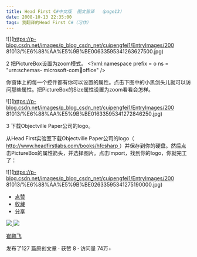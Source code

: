 ```yaml
---
title: Head First C#中文版  图文皆译  （page13）
date: 2008-10-13 22:35:00
tags: 我翻译的Head First C#（习作）
---
```

![](https://p-blog.csdn.net/images/p_blog_csdn_net/cuipengfei1/EntryImages/200
81013/%E6%88%AA%E5%9B%BE00633595341263627500.jpg)

2  把PictureBox设置为zoom模式。  <?xml:namespace prefix = o ns = "urn:schemas-
microsoft-com:office:office" />

你窗体上的每一个控件都有你可以设置的属性。点击下图中的小黑剑头儿就可以访问那些属性。把PictureBox的Size属性设置为zoom看看会怎样。

![](https://p-blog.csdn.net/images/p_blog_csdn_net/cuipengfei1/EntryImages/200
81013/%E6%88%AA%E5%9B%BE01633595341272846250.jpg)

3  下载Objectville Paper公司的logo。

从Head First实验室下载Objectville Paper公司的logo（ [
http://www.headfirstlabs.com/books/hfcsharp
](http://www.headfirstlabs.com/books/hfcsharp)
）并保存到你的硬盘。然后点击PictureBox的属性箭头，并选择图片。点击Import，找到你的logo，你就完工了：

![](https://p-blog.csdn.net/images/p_blog_csdn_net/cuipengfei1/EntryImages/200
81013/%E6%88%AA%E5%9B%BE02633595341275190000.jpg)

  * [ 点赞  ](javascript:;)
  * [ 收藏  ](javascript:;)
  * [ 分享 ](javascript:;)

[ ![](https://profile.csdnimg.cn/5/2/5/3_cuipengfei1)
![](https://g.csdnimg.cn/static/user-reg-year/1x/11.png)
](https://blog.csdn.net/cuipengfei1)

[ 崔鹏飞 ](https://blog.csdn.net/cuipengfei1)

发布了127 篇原创文章  ·  获赞 8  ·  访问量 74万+

